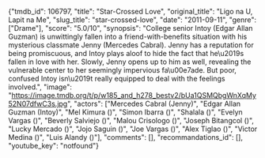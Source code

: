 {"tmdb_id": 106797, "title": "Star-Crossed Love", "original_title": "Ligo na U, Lapit na Me", "slug_title": "star-crossed-love", "date": "2011-09-11", "genre": ["Drame"], "score": "5.0/10", "synopsis": "College senior Intoy (Edgar Allan Guzman) is unwittingly fallen into a friend-with-benefits situation with his mysterious classmate Jenny (Mercedes Cabral). Jenny has a reputation for being promiscuous, and Intoy plays aloof to hide the fact that he\u2019s fallen in love with her. Slowly, Jenny opens up to him as well, revealing the vulnerable center to her seemingly impervious fa\u00e7ade. But poor, confused Intoy isn\u2019t really equipped to deal with the feelings involved.", "image": "https://image.tmdb.org/t/p/w185_and_h278_bestv2/bUa1QSMQbgWnXqMy52N07dfwC3s.jpg", "actors": ["Mercedes Cabral (Jenny)", "Edgar Allan Guzman (Intoy)", "Mel Kimura ()", "Simon Ibarra ()", "Shalala ()", "Evelyn Vargas ()", "Beverly Salviejo ()", "Malou Crisologo ()", "Joseph Bitangcol ()", "Lucky Mercado ()", "Jojo Saguin ()", "Joe Vargas ()", "Alex Tiglao ()", "Victor Medina ()", "Luis Alandy ()"], "comments": [], "recommandations_id": [], "youtube_key": "notfound"}